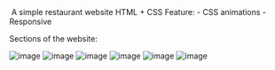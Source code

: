 <img width:200px>
A simple restaurant website
HTML + CSS
Feature:
  - CSS animations
  - Responsive

Sections of the website:

![image](https://github.com/user-attachments/assets/373fdc76-2428-4643-a29c-bf3a771b55db)
![image](https://github.com/user-attachments/assets/df643ea3-2648-4fbe-841f-04c2c69991dc)
![image](https://github.com/user-attachments/assets/78ef9b99-2b16-4da2-a2a3-6198808d282e)
![image](https://github.com/user-attachments/assets/4fb4099f-868d-41a2-9c96-71cdd571a784)
![image](https://github.com/user-attachments/assets/fa2855bd-a5d3-4d09-89bd-3ccc3db9acc5)
![image](https://github.com/user-attachments/assets/cbca0080-98ef-4fdb-9d6d-515a134a6fca)


